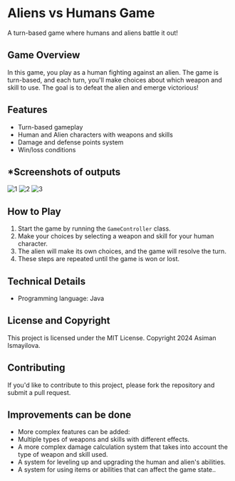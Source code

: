 **Aliens vs Humans Game**
==========================

A turn-based game where humans and aliens battle it out!

**Game Overview**
---------------

In this game, you play as a human fighting against an alien. The game is turn-based, and each turn, you'll make choices about which weapon and skill to use. The goal is to defeat the alien and emerge victorious!

**Features**
------------

* Turn-based gameplay    
* Human and Alien characters with weapons and skills
* Damage and defense points system
* Win/loss conditions

***Screenshots of outputs**
---------------------------
![1](https://github.com/hermione06/Human-vs-Alien-Game/assets/143590519/57fdb325-5eb8-4dd8-a622-1779b2f48e70)
![2](https://github.com/hermione06/Human-vs-Alien-Game/assets/143590519/ba54ef83-344a-4a69-958a-92ea23ab6c14)
![3](https://github.com/hermione06/Human-vs-Alien-Game/assets/143590519/eb9e5309-1e18-4352-8ce8-b000e2bac3e3)  

**How to Play**
--------------

1. Start the game by running the `GameController` class.
2. Make your choices by selecting a weapon and skill for your human character.
3. The alien will make its own choices, and the game will resolve the turn.
4. These steps are repeated until the game is won or lost.

**Technical Details**
--------------------

* Programming language: Java

**License and Copyright**
------------------------

This project is licensed under the MIT License. Copyright 2024 Asiman Ismayilova.

**Contributing**
--------------

If you'd like to contribute to this project, please fork the repository and submit a pull request.

**Improvements can be done**
----------------

* More complex features can be added:
* Multiple types of weapons and skills with different effects.
* A more complex damage calculation system that takes into account the type of weapon and skill used.
* A system for leveling up and upgrading the human and alien's abilities.
* A system for using items or abilities that can affect the game state..
